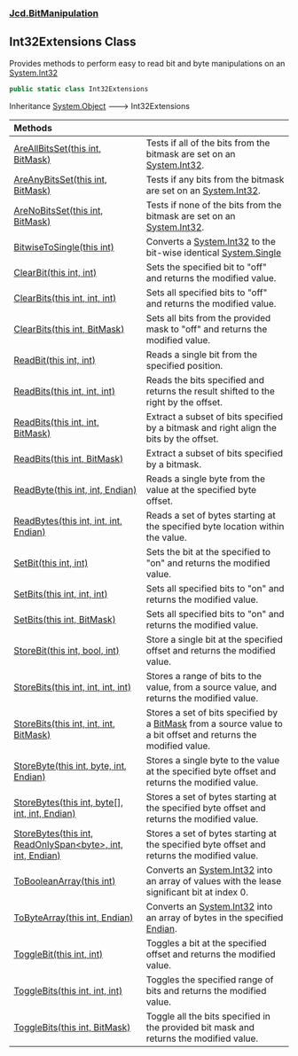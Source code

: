 ### [Jcd.BitManipulation](Jcd.BitManipulation.md 'Jcd.BitManipulation')

## Int32Extensions Class

Provides methods to perform easy to read bit and byte manipulations on
an [System.Int32](https://docs.microsoft.com/en-us/dotnet/api/System.Int32 'System.Int32')

```csharp
public static class Int32Extensions
```

Inheritance [System.Object](https://docs.microsoft.com/en-us/dotnet/api/System.Object 'System.Object') &#129106;
Int32Extensions

| Methods                                                                                                                                                                                                                                                                                                                 |                                                                                                                                                                                                                         |
|:------------------------------------------------------------------------------------------------------------------------------------------------------------------------------------------------------------------------------------------------------------------------------------------------------------------------|:------------------------------------------------------------------------------------------------------------------------------------------------------------------------------------------------------------------------|
| [AreAllBitsSet(this int, BitMask)](Jcd.BitManipulation.Int32Extensions.AreAllBitsSet(thisint,Jcd.BitManipulation.BitMask).md 'Jcd.BitManipulation.Int32Extensions.AreAllBitsSet(this int, Jcd.BitManipulation.BitMask)')                                                                                                | Tests if all of the bits from the bitmask are set on an [System.Int32](https://docs.microsoft.com/en-us/dotnet/api/System.Int32 'System.Int32').                                                                        |
| [AreAnyBitsSet(this int, BitMask)](Jcd.BitManipulation.Int32Extensions.AreAnyBitsSet(thisint,Jcd.BitManipulation.BitMask).md 'Jcd.BitManipulation.Int32Extensions.AreAnyBitsSet(this int, Jcd.BitManipulation.BitMask)')                                                                                                | Tests if any bits from the bitmask are set on an [System.Int32](https://docs.microsoft.com/en-us/dotnet/api/System.Int32 'System.Int32').                                                                               |
| [AreNoBitsSet(this int, BitMask)](Jcd.BitManipulation.Int32Extensions.AreNoBitsSet(thisint,Jcd.BitManipulation.BitMask).md 'Jcd.BitManipulation.Int32Extensions.AreNoBitsSet(this int, Jcd.BitManipulation.BitMask)')                                                                                                   | Tests if none of the bits from the bitmask are set on an [System.Int32](https://docs.microsoft.com/en-us/dotnet/api/System.Int32 'System.Int32').                                                                       |
| [BitwiseToSingle(this int)](Jcd.BitManipulation.Int32Extensions.BitwiseToSingle(thisint).md 'Jcd.BitManipulation.Int32Extensions.BitwiseToSingle(this int)')                                                                                                                                                            | Converts a [System.Int32](https://docs.microsoft.com/en-us/dotnet/api/System.Int32 'System.Int32') to the bit-wise identical [System.Single](https://docs.microsoft.com/en-us/dotnet/api/System.Single 'System.Single') |
| [ClearBit(this int, int)](Jcd.BitManipulation.Int32Extensions.ClearBit(thisint,int).md 'Jcd.BitManipulation.Int32Extensions.ClearBit(this int, int)')                                                                                                                                                                   | Sets the specified bit to "off" and returns the modified value.                                                                                                                                                         |
| [ClearBits(this int, int, int)](Jcd.BitManipulation.Int32Extensions.ClearBits(thisint,int,int).md 'Jcd.BitManipulation.Int32Extensions.ClearBits(this int, int, int)')                                                                                                                                                  | Sets all specified bits to "off" and returns the modified value.                                                                                                                                                        |
| [ClearBits(this int, BitMask)](Jcd.BitManipulation.Int32Extensions.ClearBits(thisint,Jcd.BitManipulation.BitMask).md 'Jcd.BitManipulation.Int32Extensions.ClearBits(this int, Jcd.BitManipulation.BitMask)')                                                                                                            | Sets all bits from the provided mask to "off" and returns the modified value.                                                                                                                                           |
| [ReadBit(this int, int)](Jcd.BitManipulation.Int32Extensions.ReadBit(thisint,int).md 'Jcd.BitManipulation.Int32Extensions.ReadBit(this int, int)')                                                                                                                                                                      | Reads a single bit from the specified position.                                                                                                                                                                         |
| [ReadBits(this int, int, int)](Jcd.BitManipulation.Int32Extensions.ReadBits(thisint,int,int).md 'Jcd.BitManipulation.Int32Extensions.ReadBits(this int, int, int)')                                                                                                                                                     | Reads the bits specified and returns the result shifted to the right by the offset.                                                                                                                                     |
| [ReadBits(this int, int, BitMask)](Jcd.BitManipulation.Int32Extensions.ReadBits(thisint,int,Jcd.BitManipulation.BitMask).md 'Jcd.BitManipulation.Int32Extensions.ReadBits(this int, int, Jcd.BitManipulation.BitMask)')                                                                                                 | Extract a subset of bits specified by a bitmask and right align the bits by the offset.                                                                                                                                 |
| [ReadBits(this int, BitMask)](Jcd.BitManipulation.Int32Extensions.ReadBits(thisint,Jcd.BitManipulation.BitMask).md 'Jcd.BitManipulation.Int32Extensions.ReadBits(this int, Jcd.BitManipulation.BitMask)')                                                                                                               | Extract a subset of bits specified by a bitmask.                                                                                                                                                                        |
| [ReadByte(this int, int, Endian)](Jcd.BitManipulation.Int32Extensions.ReadByte(thisint,int,Jcd.BitManipulation.Endian).md 'Jcd.BitManipulation.Int32Extensions.ReadByte(this int, int, Jcd.BitManipulation.Endian)')                                                                                                    | Reads a single byte from the value at the specified byte offset.                                                                                                                                                        |
| [ReadBytes(this int, int, int, Endian)](Jcd.BitManipulation.Int32Extensions.ReadBytes(thisint,int,int,Jcd.BitManipulation.Endian).md 'Jcd.BitManipulation.Int32Extensions.ReadBytes(this int, int, int, Jcd.BitManipulation.Endian)')                                                                                   | Reads a set of bytes starting at the specified byte location within the value.                                                                                                                                          |
| [SetBit(this int, int)](Jcd.BitManipulation.Int32Extensions.SetBit(thisint,int).md 'Jcd.BitManipulation.Int32Extensions.SetBit(this int, int)')                                                                                                                                                                         | Sets the bit at the specified to "on" and returns the modified value.                                                                                                                                                   |
| [SetBits(this int, int, int)](Jcd.BitManipulation.Int32Extensions.SetBits(thisint,int,int).md 'Jcd.BitManipulation.Int32Extensions.SetBits(this int, int, int)')                                                                                                                                                        | Sets all specified bits to "on" and returns the modified value.                                                                                                                                                         |
| [SetBits(this int, BitMask)](Jcd.BitManipulation.Int32Extensions.SetBits(thisint,Jcd.BitManipulation.BitMask).md 'Jcd.BitManipulation.Int32Extensions.SetBits(this int, Jcd.BitManipulation.BitMask)')                                                                                                                  | Sets all specified bits to "on" and returns the modified value.                                                                                                                                                         |
| [StoreBit(this int, bool, int)](Jcd.BitManipulation.Int32Extensions.StoreBit(thisint,bool,int).md 'Jcd.BitManipulation.Int32Extensions.StoreBit(this int, bool, int)')                                                                                                                                                  | Store a single bit at the specified offset and returns the modified value.                                                                                                                                              |
| [StoreBits(this int, int, int, int)](Jcd.BitManipulation.Int32Extensions.StoreBits(thisint,int,int,int).md 'Jcd.BitManipulation.Int32Extensions.StoreBits(this int, int, int, int)')                                                                                                                                    | Stores a range of bits to the value, from a source value, and returns the modified value.                                                                                                                               |
| [StoreBits(this int, int, int, BitMask)](Jcd.BitManipulation.Int32Extensions.StoreBits(thisint,int,int,Jcd.BitManipulation.BitMask).md 'Jcd.BitManipulation.Int32Extensions.StoreBits(this int, int, int, Jcd.BitManipulation.BitMask)')                                                                                | Stores a set of bits specified by a [BitMask](Jcd.BitManipulation.BitMask.md 'Jcd.BitManipulation.BitMask') from a source value to a bit offset and returns the modified value.                                     |
| [StoreByte(this int, byte, int, Endian)](Jcd.BitManipulation.Int32Extensions.StoreByte(thisint,byte,int,Jcd.BitManipulation.Endian).md 'Jcd.BitManipulation.Int32Extensions.StoreByte(this int, byte, int, Jcd.BitManipulation.Endian)')                                                                                | Stores a single byte to the value at the specified byte offset and returns the modified value.                                                                                                                          |
| [StoreBytes(this int, byte[], int, int, Endian)](Jcd.BitManipulation.Int32Extensions.StoreBytes(thisint,byte[],int,int,Jcd.BitManipulation.Endian).md 'Jcd.BitManipulation.Int32Extensions.StoreBytes(this int, byte[], int, int, Jcd.BitManipulation.Endian)')                                                         | Stores a set of bytes starting at the specified byte offset and returns the modified value.                                                                                                                             |
| [StoreBytes(this int, ReadOnlySpan&lt;byte&gt;, int, int, Endian)](Jcd.BitManipulation.Int32Extensions.StoreBytes(thisint,System.ReadOnlySpan_byte_,int,int,Jcd.BitManipulation.Endian).md 'Jcd.BitManipulation.Int32Extensions.StoreBytes(this int, System.ReadOnlySpan<byte>, int, int, Jcd.BitManipulation.Endian)') | Stores a set of bytes starting at the specified byte offset and returns the modified value.                                                                                                                             |
| [ToBooleanArray(this int)](Jcd.BitManipulation.Int32Extensions.ToBooleanArray(thisint).md 'Jcd.BitManipulation.Int32Extensions.ToBooleanArray(this int)')                                                                                                                                                               | Converts an [System.Int32](https://docs.microsoft.com/en-us/dotnet/api/System.Int32 'System.Int32') into an array of  values with the lease significant bit at index 0.                                                 |
| [ToByteArray(this int, Endian)](Jcd.BitManipulation.Int32Extensions.ToByteArray(thisint,Jcd.BitManipulation.Endian).md 'Jcd.BitManipulation.Int32Extensions.ToByteArray(this int, Jcd.BitManipulation.Endian)')                                                                                                         | Converts an [System.Int32](https://docs.microsoft.com/en-us/dotnet/api/System.Int32 'System.Int32') into an array of bytes in the specified [Endian](Jcd.BitManipulation.Endian.md 'Jcd.BitManipulation.Endian').       |
| [ToggleBit(this int, int)](Jcd.BitManipulation.Int32Extensions.ToggleBit(thisint,int).md 'Jcd.BitManipulation.Int32Extensions.ToggleBit(this int, int)')                                                                                                                                                                | Toggles a bit at the specified offset and returns the modified value.                                                                                                                                                   |
| [ToggleBits(this int, int, int)](Jcd.BitManipulation.Int32Extensions.ToggleBits(thisint,int,int).md 'Jcd.BitManipulation.Int32Extensions.ToggleBits(this int, int, int)')                                                                                                                                               | Toggles the specified range of bits and returns the modified value.                                                                                                                                                     |
| [ToggleBits(this int, BitMask)](Jcd.BitManipulation.Int32Extensions.ToggleBits(thisint,Jcd.BitManipulation.BitMask).md 'Jcd.BitManipulation.Int32Extensions.ToggleBits(this int, Jcd.BitManipulation.BitMask)')                                                                                                         | Toggle all the bits specified in the provided bit mask and returns the modified value.                                                                                                                                  |
